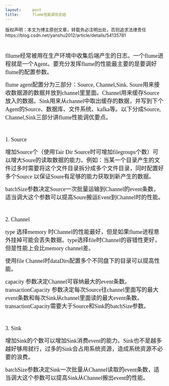```yaml
---
layout:     post
title:      flume性能调优总结
---
```

<div id="article_content" class="article_content clearfix csdn-tracking-statistics" data-pid="blog" data-mod="popu_307" data-dsm="post">
								<div class="article-copyright">
					版权声明：本文为博主原创文章，转载务必注明出处，否则追求法律责任					https://blog.csdn.net/yanshu2012/article/details/54135781				</div>
								            <link rel="stylesheet" href="https://csdnimg.cn/release/phoenix/template/css/ck_htmledit_views-f76675cdea.css">
						<div class="htmledit_views" id="content_views">
                
<p><span style="font-family:SimSun;"><span style="font-size:18px;"><img src="" alt=""></span></span></p>
<p><span style="font-family:SimSun;"><span style="font-size:18px;"><img src="https://img-blog.csdn.net/20170106114601014?watermark/2/text/aHR0cDovL2Jsb2cuY3Nkbi5uZXQveWFuc2h1MjAxMg==/font/5a6L5L2T/fontsize/400/fill/I0JBQkFCMA==/dissolve/70/gravity/Center" alt=""><br></span></span></p>
<p><span style="font-family:SimSun;"><span style="font-size:18px;">fllume经常被用在生产环境中收集后端产生的日志。一个flume进程就是一个Agent。要充分发挥flume的性能最主要的是要调好flume的配置参数。</span></span></p>
<p><span style="font-family:SimSun;"><span style="font-size:18px;">flume agent配置分为三部分：Source, Channel,Sink. Soure用来接收数据源的数据并放到channel里里面。Channel用来缓存Source放入的数据。Sink用来从channel中取出缓存的数据，并写到下个Agent的Source、数据库、文件系统、kafka等。以下分成Source, Channel,Sink三部分讲flume性能调优要点。</span></span></p>
<p><span style="font-family:SimSun;"><span style="font-size:18px;"><br></span></span></p>
<p><span style="font-family:SimSun;"><span style="font-size:18px;">1. Source</span></span></p>
<p><span style="font-family:SimSun;"><span style="font-size:18px;">增加Source个（使用Tair Dir Source时可增加filegroups个数）可以增大Soure的读取数据的能力。例如：当某一个目录产生的文件过多时需要将这个文件目录拆分成多个文件目录，同时配置好多个Source 以保证Soure有足够的能力获取到新产生的数据。</span></span></p>
<p><span style="font-family:SimSun;"><span style="font-size:18px;">batchSize参数决定Source一次批量运输到Channel的event条数，适当调大这个参数可以提高Soure搬运Event到Channel时的性能。<br></span></span></p>
<p><span style="font-family:SimSun;"><span style="font-size:18px;"><br></span></span></p>
<p><span style="font-family:SimSun;"><span style="font-size:18px;">2. Channel </span></span></p>
<p><span style="font-family:SimSun;"><span style="font-size:18px;">type 选择memory 时Channel的性能最好，但是如果flume进程意外挂掉可能会丢失数据。type选择file时Channel的容错性更好，但是性能上会比memory channel差。<br></span></span></p>
<p><span style="font-family:SimSun;"><span style="font-size:18px;">使用file Channel时dataDirs配置多个不同盘下的目录可以提高性能。</span></span></p>
<p><span style="font-family:SimSun;"><span style="font-size:18px;">capacity 参数决定Channel可容纳最大的event条数。transactionCapacity 参数决定每次Source往channel里面写的最大event条数和每次Sink从channel里面读的最大event条数。transactionCapacity需要大于Source和Sink的batchSize参数。<br></span></span></p>
<p><span style="font-family:SimSun;"><span style="font-size:18px;"><br></span></span></p>
<p><span style="font-family:SimSun;"><span style="font-size:18px;">3. Sink </span></span></p>
<p><span style="font-family:SimSun;"><span style="font-size:18px;">增加Sink的个数可以增加Sink消费event的能力。Sink也不是越多越好够用就行，过多的Sink会占用系统资源，造成系统资源不必要的浪费。</span></span></p>
<p><span style="font-family:SimSun;"><span style="font-size:18px;">batchSize参数决定Sink一次批量从Channel读取的event条数，适当调大这个参数可以提高Sink从Channel搬出event的性能。</span></span><br></p>
            </div>
                </div>